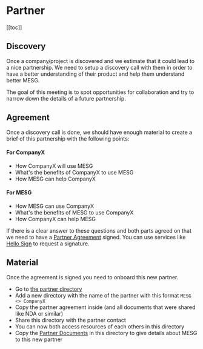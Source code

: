 # Partner

[[toc]]

## Discovery

Once a company/project is discovered and we estimate that it could lead to a nice partnership. We need to setup a discovery call with them in order to have a better understanding of their product and help them understand better MESG.

The goal of this meeting is to spot opportunities for collaboration and try to narrow down the details of a future partnership.

## Agreement

Once a discovery call is done, we should have enough material to create a brief of this partnership with the following points:

#### For CompanyX
- How CompanyX will use MESG
- What's the benefits of CompanyX to use MESG
- How MESG can help CompanyX

#### For MESG
- How MESG can use CompanyX
- What's the benefits of MESG to use CompanyX
- How CompanyX can help MESG

If there is a clear answer to these questions and both parts agreed on that we need to have a [Partner Agreement](https://drive.google.com/open?id=1FNo_7i12GBhBqJIwNGmIUDFT2OzDFvWC) signed. You can use services like [Hello Sign](https://www.hellosign.com/) to request a signature.

## Material

Once the agreement is signed you need to onboard this new partner.
- Go to [the partner directory](https://drive.google.com/drive/folders/1srTbcchL_gPiGknrtWGqNVhptF-mBnu3)
- Add a new directory with the name of the partner with this format `MESG <> CompanyX`
- Copy the partner agreement inside (and all documents that were shared like NDA or similar)
- Share this directory with the partner contact
- You can now both access resources of each others in this directory
- Copy the [Partner Documents](https://drive.google.com/drive/folders/1F3feoNVT5tgSIr-mnVtaby9PJxgUoWOu) in this directory to give details about MESG to this new partner